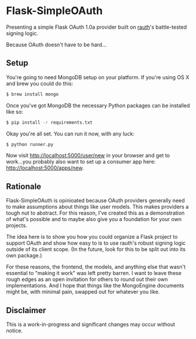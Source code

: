 # Flask-SimpleOAuth

Presenting a simple Flask OAuth 1.0a provider built on
[rauth](https://github.com/litl/rauth)'s battle-tested signing logic.

Because OAuth doesn't have to be hard...


## Setup

You're going to need MongoDB setup on your platform. If you're using OS X and
brew you could do this:

```sh
$ brew install mongo
```

Once you've got MongoDB the necessary Python packages can be installed like so:

```sh
$ pip install -r requirements.txt
```

Okay you're all set. You can run it now, with any luck:

```sh
$ python runner.py
```

Now visit [http://localhost:5000/user/new](http://localhost:5000/user/new) in
your browser and get to work...you probably also want to set up a consumer app
here: [http://localhost:5000/apps/new](http://localhost:5000/apps/new).


## Rationale

Flask-SimpleOAuth is opinioated because OAuth providers generally need to make
assumptions about things like user models. This makes providers a tough nut to
abstract. For this reason, I've created this as a demonstration of what's
possible and to maybe also give you a foundation for your own projects.

The idea here is to show you how you could organize a Flask project to support
OAuth and show how easy to is to use rauth's robust signing logic outside of
its client scope. (In the future, look for this to be split out into its own
package.)

For these reasons, the frontend, the models, and anything else that wasn't
essential to "making it work" was left pretty barren. I want to leave these
rough edges as an open invitation for others to round out their own
implementations. And I hope that things like the MongoEngine documents might
be, with minimal pain, swapped out for whatever you like.


## Disclaimer

This is a work-in-progress and significant changes may occur without notice.

